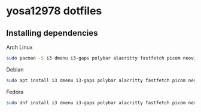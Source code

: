 # yosa12978 dotfiles

## Installing dependencies

Arch Linux

```bash
sudo pacman -S i3 dmenu i3-gaps polybar alacritty fastfetch picom neovim xorg-xinput xautolock
```

Debian

```bash
sudo apt install i3 dmenu i3-gaps polybar alacritty fastfetch picom neovim xinput xautolock
```


Fedora

```bash
sudo dnf install i3 dmenu i3-gaps polybar alacritty fastfetch picom neovim xinput xautolock
```
